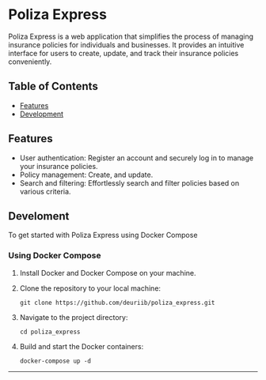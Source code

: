 
# Poliza Express

Poliza Express is a web application that simplifies the process of managing insurance policies for individuals and businesses. It provides an intuitive interface for users to create, update, and track their insurance policies conveniently.

## Table of Contents

- [Features](#features)
- [Development](#development)

## Features

- User authentication: Register an account and securely log in to manage your insurance policies.
- Policy management: Create, and update.
- Search and filtering: Effortlessly search and filter policies based on various criteria.

## Develoment

To get started with Poliza Express using Docker Compose

### Using Docker Compose

1. Install Docker and Docker Compose on your machine.

2. Clone the repository to your local machine:
   ```
   git clone https://github.com/deuriib/poliza_express.git
   ```

3. Navigate to the project directory:
   ```
   cd poliza_express
   ```

4. Build and start the Docker containers:
   ```
   docker-compose up -d
   ```
---
